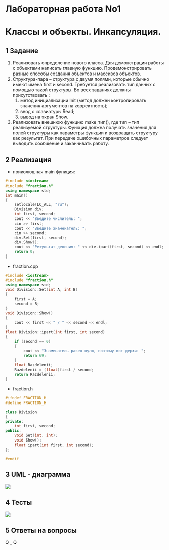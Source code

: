 # Лабораторная работа  No1 
# Классы и объекты. Инкапсуляция. 

## 1 Задание
1.  Реализовать определение нового класса. Для демонстрации работы с объектами написать  главную  функцию.  Продемонстрировать  разные  способы  создания объектов и массивов объектов. 
2.  Структура-пара – структура с двумя полями, которые обычно имеют имена first и second. Требуется реализовать тип данных с помощью такой структуры. Во всех заданиях должны присутствовать : 
    1. метод  инициализации  Init  (метод  должен  контролировать  значения аргументов на корректность); 
    2. ввод с клавиатуры Read;
    3. вывод на экран Show.
3. Реализовать  внешнюю  функцию  make_тип(),  где  тип  –  тип  реализуемой структуры.  Функция  должна  получать  значения  для  полей  структуры  как параметры  функции  и  возвращать  структуру  как  результат.  При  передаче ошибочных параметров следует выводить сообщение и заканчивать работу.
## 2 Реализация 
- приколюшная main функция:
```cpp
#include <iostream>
#include "fraction.h"
using namespace std;
int main()
{
    setlocale(LC_ALL, "ru");
    Division div;
    int first, second;
    cout << "Введите числитель: ";
    cin >> first;
    cout << "Введите знаменатель: ";
    cin >> second;
    div.Set(first, second);
    div.Show();
    cout << "Результат деления: " << div.ipart(first, second) << endl;
    return 0;
}
```
- fraction.cpp
```cpp
#include <iostream> 
#include "fraction.h"
using namespace std;
void Division::Set(int A, int B)
{
    first = A;
    second = B;
}
void Division::Show()
{
    cout << first << " / " << second << endl;
}
float Division::ipart(int first, int second)
{
    if (second == 0)
    {
        cout << "Знаменатель равен нулю, поэтому вот держи: ";
        return 69;
    }
    float Razdelenii;
    Razdelenii = (float)first / second;
    return Razdelenii;
}
```
- fraction.h
```cpp
#ifndef FRACTION_H
#define FRACTION_H

class Division
{
private:
    int first, second;
public:
    void Set(int, int);
    void Show();
    float ipart(int first, int second);
};

#endif
```
## 3 UML - диаграмма
<image src ="https://github.com/MishaNyasha/Labs_PSTU_2023/blob/main/Sem_2/Labs/Class_Labs%20/Lab_1/UML_CL1.png">
  
## 4 Тесты
<image src ="https://github.com/MishaNyasha/Labs_PSTU_2023/blob/main/Sem_2/Labs/Class_Labs%20/Lab_1/TEST_1CL.png">

## 5 Ответы на вопросы
Q _ Q

